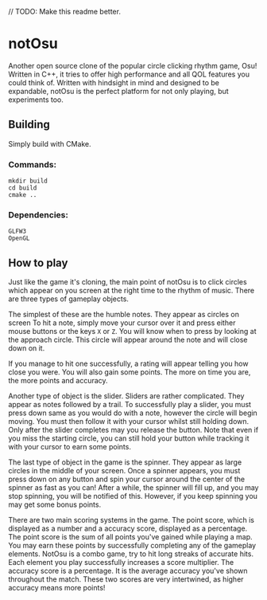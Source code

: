 // TODO: Make this readme better.
# notOsu
Another open source clone of the popular circle clicking rhythm game, Osu!
Written in C++, it tries to offer high performance and all QOL features 
you could think of. Written with hindsight in mind and designed to be expandable,
notOsu is the perfect platform for not only playing, but experiments too.

## Building
Simply build with CMake.

### Commands:
```
mkdir build
cd build
cmake ..
```
### Dependencies:
```
GLFW3
OpenGL
```

## How to play
Just like the game it's cloning, the main point of notOsu is to click circles
which appear on you screen at the right time to the rhythm of music.
There are three types of gameplay objects.

The simplest of these are the humble notes. They appear as circles on screen
To hit a note, simply move your cursor over it and press either mouse buttons
or the keys ```X``` or ```Z```. You will know when to press by looking at
the approach circle. This circle will appear around the note and will close down on it.

If you manage to hit one successfully, a rating will appear telling you how close you were.
You will also gain some points. The more on time you are, the more points and accuracy.

Another type of object is the slider. Sliders are rather complicated.
They appear as notes followed by a trail. To successfully play a slider, you must press down
same as you would do with a note, however the circle will begin moving. You must then follow
it with your cursor whilst still holding down. Only after the slider completes may you release
the button. Note that even if you miss the starting circle, you can still hold your button 
while tracking it with your cursor to earn some points. 

The last type of object in the game is the spinner. They appear as large circles in the middle of 
your screen. Once a spinner appears, you must press down on any button and spin your cursor around
the center of the spinner as fast as you can! After a while, the spinner will fill up, and you may
stop spinning, you will be notified of this. However, if you keep spinning you may get some bonus points.

There are two main scoring systems in the game. The point score, which is displayed as a number and
a accuracy score, displayed as a percentage. The point score is the sum of all points you've gained
while playing a map. You may earn these points by successfully completing any of the gameplay elements.
NotOsu is a combo game, try to hit long streaks of accurate hits. Each element you play successfully
increases a score multiplier. The accuracy score is a percentage. It is the average accuracy you've shown throughout the match.
These two scores are very intertwined, as higher accuracy means more points! 

